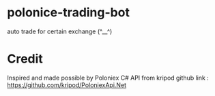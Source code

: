 # polonice-trading-bot
auto trade for certain exchange (^__^)

# Credit
Inspired and made possible by Poloniex C# API from kripod
github link : https://github.com/kripod/PoloniexApi.Net
